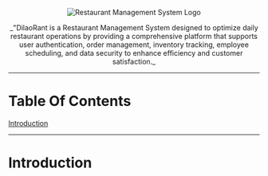 <p align="center">
  <img src="https://drive.google.com/uc?id=1kBUkkwKfo-tLAptpC7a2n0HMTux_iLhQ" alt="Restaurant Management System Logo" />
</p>

<p align="center">
  _"DilaoRant is a Restaurant Management System designed to optimize daily restaurant operations by providing a comprehensive platform that supports user authentication, order management, inventory tracking, employee scheduling, and data security to enhance efficiency and customer satisfaction._
</p>

---

# Table Of Contents 
[Introduction](#introduction)

---

#  Introduction 

